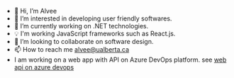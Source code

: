 - 👋 Hi, I’m Alvee
- 👀 I’m interested in developing user friendly softwares.
- 🌱 I’m currently working on .NET technologies.
- 💡 I'm working JavaScript frameworks such as React.js.
- 💞️ I’m looking to collaborate on software design.
- 📫 How to reach me alvee@ualberta.ca
- I am working on a web app with API on Azure DevOps platform. see [web api on azure devops](https://www.alveeapi.azurewebsites.net "web api")

<!---
alvee2020/alvee2020 is a ✨ special ✨ repository because its `README.md` (this file) appears on your GitHub profile.
You can click the Preview link to take a look at your changes.
--->
